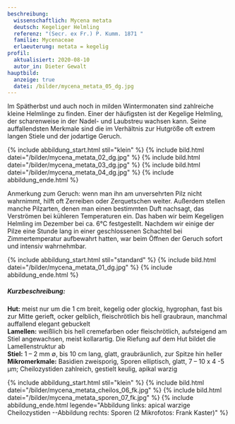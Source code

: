 ```yaml
---
beschreibung:
  wissenschaftlich: Mycena metata
  deutsch: Kegeliger Helmling
  referenz: "(Secr. ex Fr.) P. Kumm. 1871 "
  familie: Mycenaceae
  erlaeuterung: metata = kegelig
profil:
  aktualisiert: 2020-08-10
  autor_in: Dieter Gewalt
hauptbild:
  anzeige: true
  datei: /bilder/mycena_metata_05_dg.jpg
---
```

Im Spätherbst und auch noch in milden Wintermonaten sind zahlreiche kleine Helmlinge zu finden. Einer der häufigsten ist der Kegelige Helmling, der scharenweise in der Nadel- und Laubstreu wachsen kann. Seine auffallendsten Merkmale sind die im Verhältnis zur Hutgröße oft extrem langen Stiele und der jodartige Geruch.

{% include abbildung_start.html stil="klein" %}
{% include bild.html datei="/bilder/mycena_metata_02_dg.jpg" %}
{% include bild.html datei="/bilder/mycena_metata_03_dg.jpg" %}
{% include bild.html datei="/bilder/mycena_metata_04_dg.jpg" %}
{% include abbildung_ende.html %}

Anmerkung zum Geruch: wenn man ihn am unversehrten Pilz nicht wahrnimmt, hilft oft Zerreiben oder Zerquetschen weiter. Außerdem stellen manche Pilzarten, denen man einen bestimmten Duft nachsagt, das Verströmen bei kühleren Temperaturen ein. Das haben wir beim Kegeligen Helmling im Dezember bei ca. 6°C festgestellt. Nachdem wir einige der Pilze eine Stunde lang in einer geschlossenen Schachtel bei Zimmertemperatur aufbewahrt hatten, war beim Öffnen der Geruch sofort und intensiv wahrnehmbar.

{% include abbildung_start.html stil="standard" %}
{% include bild.html datei="/bilder/mycena_metata_01_dg.jpg" %}
{% include abbildung_ende.html %}

##### Kurzbeschreibung:

**Hut:** meist nur um die 1 cm breit, kegelig oder glockig, hygrophan, fast bis zur Mitte gerieft, ocker gelblich, fleischrötlich bis hell graubraun, manchmal auffallend elegant gebuckelt\
**Lamellen:** weißlich bis hell cremefarben oder fleischrötlich, aufsteigend am Stiel angewachsen, meist kollarartig. Die Riefung auf dem Hut bildet die Lamellenstruktur ab\
**Stiel:** 1 – 2 mm ∅, bis 10 cm lang, glatt, graubräunlich, zur Spitze hin heller\
**Mikromerkmale:** Basidien zweisporig, Sporen elliptisch, glatt, 7 – 10 x 4 -5 µm; Cheilozystiden zahlreich, gestielt keulig, apikal warzig

{% include abbildung_start.html stil="klein" %}
{% include bild.html datei="/bilder/mycena_metata_cheilos_06_fk.jpg" %}
{% include bild.html datei="/bilder/mycena_metata_sporen_07_fk.jpg" %}
{% include abbildung_ende.html legende="Abbildung links: apical warzige Cheilozystiden --Abbildung rechts: Sporen (2 Mikrofotos: Frank Kaster)" %}